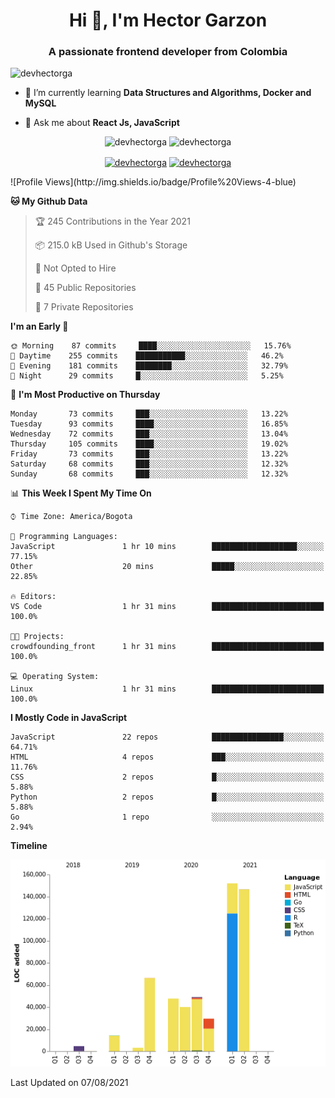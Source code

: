 <h1 align="center">Hi 👋, I'm Hector Garzon</h1>
<h3 align="center">A passionate frontend developer from Colombia</h3>

<p align="left"> <img src="https://komarev.com/ghpvc/?username=devhectorga" alt="devhectorga" /> </p>

- 🌱 I’m currently learning **Data Structures and Algorithms, Docker and MySQL**

- 💬 Ask me about **React Js, JavaScript**

<p align="center"> <img src="https://github-readme-stats.vercel.app/api?username=devhectorga&count_private=true&show_icons=true" alt="devhectorga" /> <img src="https://github-readme-stats.vercel.app/api/top-langs/?username=devhectorga&layout=compact" alt="devhectorga" /></p>

<p align="center">
<a href="https://twitter.com/devhectorga" target="blank"><img align="center" src="https://cdn.jsdelivr.net/npm/simple-icons@3.0.1/icons/twitter.svg" alt="devhectorga" height="20" width="20" /></a>
<a href="https://linkedin.com/in/devhectorga" target="blank"><img align="center" src="https://cdn.jsdelivr.net/npm/simple-icons@3.0.1/icons/linkedin.svg" alt="devhectorga" height="20" width="20" /></a>
</p>
<!--START_SECTION:waka-->
![Profile Views](http://img.shields.io/badge/Profile%20Views-4-blue)

**🐱 My Github Data** 

> 🏆 245 Contributions in the Year 2021
 > 
> 📦 215.0 kB Used in Github's Storage 
 > 
> 🚫 Not Opted to Hire
 > 
> 📜 45 Public Repositories 
 > 
> 🔑 7 Private Repositories  
 > 
**I'm an Early 🐤** 

```text
🌞 Morning    87 commits     ████░░░░░░░░░░░░░░░░░░░░░   15.76% 
🌆 Daytime    255 commits    ███████████░░░░░░░░░░░░░░   46.2% 
🌃 Evening    181 commits    ████████░░░░░░░░░░░░░░░░░   32.79% 
🌙 Night      29 commits     █░░░░░░░░░░░░░░░░░░░░░░░░   5.25%

```
📅 **I'm Most Productive on Thursday** 

```text
Monday       73 commits     ███░░░░░░░░░░░░░░░░░░░░░░   13.22% 
Tuesday      93 commits     ████░░░░░░░░░░░░░░░░░░░░░   16.85% 
Wednesday    72 commits     ███░░░░░░░░░░░░░░░░░░░░░░   13.04% 
Thursday     105 commits    ████░░░░░░░░░░░░░░░░░░░░░   19.02% 
Friday       73 commits     ███░░░░░░░░░░░░░░░░░░░░░░   13.22% 
Saturday     68 commits     ███░░░░░░░░░░░░░░░░░░░░░░   12.32% 
Sunday       68 commits     ███░░░░░░░░░░░░░░░░░░░░░░   12.32%

```


📊 **This Week I Spent My Time On** 

```text
⌚︎ Time Zone: America/Bogota

💬 Programming Languages: 
JavaScript               1 hr 10 mins        ███████████████████░░░░░░   77.15% 
Other                    20 mins             █████░░░░░░░░░░░░░░░░░░░░   22.85%

🔥 Editors: 
VS Code                  1 hr 31 mins        █████████████████████████   100.0%

🐱‍💻 Projects: 
crowdfounding_front      1 hr 31 mins        █████████████████████████   100.0%

💻 Operating System: 
Linux                    1 hr 31 mins        █████████████████████████   100.0%

```

**I Mostly Code in JavaScript** 

```text
JavaScript               22 repos            ████████████████░░░░░░░░░   64.71% 
HTML                     4 repos             ███░░░░░░░░░░░░░░░░░░░░░░   11.76% 
CSS                      2 repos             █░░░░░░░░░░░░░░░░░░░░░░░░   5.88% 
Python                   2 repos             █░░░░░░░░░░░░░░░░░░░░░░░░   5.88% 
Go                       1 repo              ░░░░░░░░░░░░░░░░░░░░░░░░░   2.94%

```


**Timeline**

![Chart not found](https://raw.githubusercontent.com/devHectorGa/devHectorGa/master/charts/bar_graph.png) 


 Last Updated on 07/08/2021
<!--END_SECTION:waka-->
